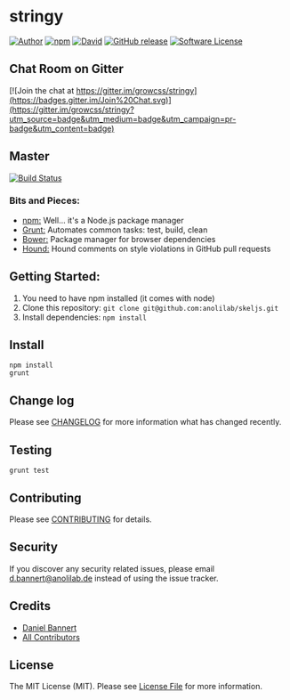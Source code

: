 # stringy

[![Author](http://img.shields.io/badge/author-@anolilab-blue.svg?style=flat-square)](https://twitter.com/@anolilab)
[![npm](https://img.shields.io/npm/v/growcss-stringy.svg?style=flat-square)](https://www.npmjs.com/package/growcss-stringy)
[![David](https://img.shields.io/david/growcss/stringy.svg?style=flat-square)](https://david-dm.org/growcss/stringy#info=dependencies&view=table)
[![GitHub release](https://img.shields.io/github/release/qubyte/rubidium.svg?style=flat-square)](https://github.com/growcss/stringy/releases)
[![Software License](https://img.shields.io/badge/license-MIT-brightgreen.svg?style=flat-square)](LICENSE)

## Chat Room on Gitter
[![Join the chat at https://gitter.im/growcss/stringy](https://badges.gitter.im/Join%20Chat.svg)](https://gitter.im/growcss/stringy?utm_source=badge&utm_medium=badge&utm_campaign=pr-badge&utm_content=badge)

## Master
[![Build Status](https://img.shields.io/travis/growcss/stringy.svg?branch=develop&style=flat-square)](https://travis-ci.org/growcss/stringy)

### Bits and Pieces:
* [npm:](https://npmjs.org/) Well... it's a Node.js package manager
* [Grunt:](http://gruntjs.com/) Automates common tasks: test, build, clean
* [Bower:](http://bower.io/) Package manager for browser dependencies
* [Hound:](https://houndci.com/) Hound comments on style violations in GitHub pull requests

## Getting Started:

1. You need to have npm installed (it comes with node)
2. Clone this repository: `git clone git@github.com:anolilab/skeljs.git`
3. Install dependencies: `npm install`

## Install

~~~
npm install
grunt
~~~

## Change log

Please see [CHANGELOG](CHANGELOG.md) for more information what has changed recently.

## Testing

~~~
grunt test
~~~

## Contributing

Please see [CONTRIBUTING](CONTRIBUTING.md) for details.

## Security

If you discover any security related issues, please email d.bannert@anolilab.de instead of using the issue tracker.

## Credits

- [Daniel Bannert](https://github.com/growcss)
- [All Contributors](../../contributors)

## License

The MIT License (MIT). Please see [License File](LICENSE.md) for more information.
